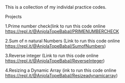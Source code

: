 This is a collection of my individal practice codes.

Projects

1.Prime number check(link to run this code online https://repl.it/@AnjolaTopeBabal/PRIMENUMBERCHECK

2.Sum of n natural Numbers (Link to run this code online https://repl.it/@AnjolaTopeBabal/SumofNumbers)

3.Reverse integer (Link to run this code online https://repl.it/@AnjolaTopeBabal/ReverseInteger)

4.Resizing a Dynamic Array (ink to run this code online https://repl.it/@AnjolaTopeBabal/Resizeadynamicarray)
